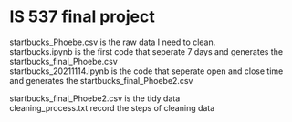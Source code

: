 # IS 537 final project
startbucks_Phoebe.csv is the raw data I need to clean.  
startbucks.ipynb is the first code that seperate 7 days and generates the startbucks_final_Phoebe.csv  
startbucks_20211114.ipynb is the code that seperate open and close time and generates the startbucks_final_Phoebe2.csv  

startbucks_final_Phoebe2.csv is the tidy data  
cleaning_process.txt record the steps of cleaning data
